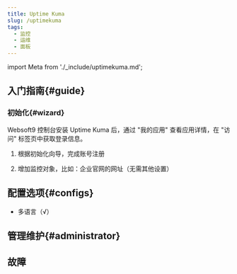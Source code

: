 ```yaml
---
title: Uptime Kuma
slug: /uptimekuma
tags:
  - 监控
  - 运维
  - 面板
---
```


import Meta from './_include/uptimekuma.md';

<Meta name="meta" />

## 入门指南{#guide}

### 初始化{#wizard}

Websoft9 控制台安装 Uptime Kuma 后，通过 "我的应用" 查看应用详情，在 "访问" 标签页中获取登录信息。  

1. 根据初始化向导，完成账号注册

2. 增加监控对象，比如：企业官网的网址（无需其他设置）


## 配置选项{#configs}

- 多语言（√）

## 管理维护{#administrator}

## 故障